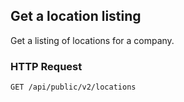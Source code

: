 ## Get a location listing

Get a listing of locations for a company.

### HTTP Request

`GET /api/public/v2/locations`
